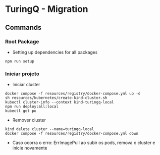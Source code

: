 # TuringQ - Migration

## Commands

### Root Package

- Setting up dependencies for all packages

```
npm run setup
```

### Iniciar projeto

- Iniciar cluster

```
docker compose -f resources/registry/docker-compose.yml up -d
sh resources/kubernetes/create-kind-cluster.sh
kubectl cluster-info --context kind-turingq-local
npm run deploy:all:local
kubectl get po
```

- Remover cluster

```
kind delete cluster --name=turingq-local
docker compose -f resources/registry/docker-compose.yml down
```

- Caso ocorra o erro: ErrImagePull ao subir os pods, remova o cluster e inicie novamente
